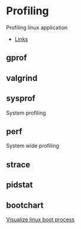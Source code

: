 # Profiling

Profiling linux application

* [Links](http://www.pixelbeat.org/programming/profiling/)

## gprof

## valgrind

## sysprof

System profiling

## perf

System wide profiling

## strace

## pidstat

## bootchart

[Visualize linux boot process](https://www.dedoimedo.com/computers/bootchart.html)
